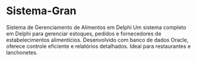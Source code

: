 # Sistema-Gran
 Sistema de Gerenciamento de Alimentos em Delphi Um sistema completo em Delphi para gerenciar estoques, pedidos e fornecedores de estabelecimentos alimentícios. Desenvolvido com banco de dados Oracle, oferece controle eficiente e relatórios detalhados. Ideal para restaurantes e lanchonetes.
